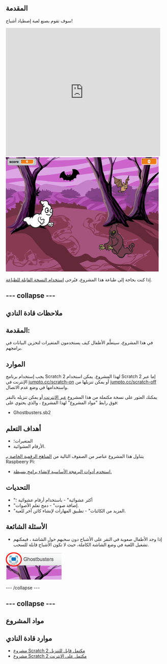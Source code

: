 ## المقدمة

سوف تقوم بصنع لعبة إصطياد أشباح!

<div class="scratch-preview">
  <iframe allowtransparency="true" width="485" height="402" src="https://scratch.mit.edu/projects/embed/60787262/?autostart=false" frameborder="0"></iframe>
  <img src="images/ghost-final.png">
</div>

إذا كنت بحاجة إلى طباعة هذا المشروع، فيُرجى [استخدام النسخة القابلة للطباعة](https://projects.raspberrypi.org/en/projects/ghostbusters/print).

## \--- collapse \---

## ملاحظات قادة النادي

## المقدمة:

في هذا المشروع، سيتعلَّم الأطفال كيف يستخدمون المتغيرات لتخزين البيانات في برامجهم.

## الموارد

يجب إستخدام برنامج Scratch 2 لهذا المشروع. يمكن استخدام Scratch 2 إما عبر الإنترنت في [jumpto.cc/scratch-on](http://jumpto.cc/scratch-on) أو يمكن تنزيلها من [ jumpto.cc/scratch-off ](http://jumpto.cc/scratch-off) واستخدامها في وضع عدم الاتصال.

يمكنك العثور على نسخة مكتملة من هذا المشروع [ عبر الإنترنت ](http://scratch.mit.edu/projects/60787262/#editor) أو يمكن تنزيله بالنقر فوق رابط "مواد المشروع" لهذا المشروع ، والذي يحتوي على:

* Ghostbusters.sb2

## أهداف التعلم

* المتغيرات؛
* الأرقام العشوائية.

يتناول هذا المشروع عناصر من الصفوف التالية من [المناهج الرقمية الخاصة بـ ](http://rpf.io/curriculum)Raspbeery Pi:

* [استخدم أدوات البرمجة الأساسية لإنشاء برامج بسيطة.](https://www.raspberrypi.org/curriculum/programming/creator)

## التحديات

* "أكثر عشوائية" - باستخدام أرقام عشوائية ؛
* "إضافة صوت" - دمج تعلم الأصوات.
* "المزيد من الكائنات" - تطبيق المهارات لإنشاء كائن آخر للعبة.

## الأسئلة الشائعة

* إذا وجد الأطفال صعوبة في النقر على الأشباح دون سحبهم حول الشاشة ، فيمكنهم تشغيل اللعبة في وضع الشاشة الكاملة، حيث لا تكون الأشباح قابلة للسحب.

![لقطة الشاشة](images/ghost-fullscreen.png)

\--- /collapse \---

## \--- collapse \---

## مواد المشروع

## موارد قادة النادي

* [مشروع Scratch 2 مكتمل قابل للتنزيل](resources/Ghostbusters.sb2)
* [مشروع Scratch 2 مكتمل على الإنترنت](http://scratch.mit.edu/projects/60787262/#editor)